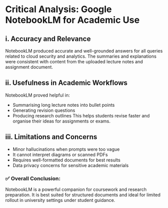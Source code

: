 # Critical Analysis: Google NotebookLM for Academic Use

## i. Accuracy and Relevance
NotebookLM produced accurate and well-grounded answers for all queries related to cloud security and analytics. The summaries and explanations were consistent with content from the uploaded lecture notes and assignment document.

## ii. Usefulness in Academic Workflows
NotebookLM proved helpful in:
- Summarising long lecture notes into bullet points
- Generating revision questions
- Producing research outlines
This helps students revise faster and organise their ideas for assignments or exams.

## iii. Limitations and Concerns
- Minor hallucinations when prompts were too vague
- It cannot interpret diagrams or scanned PDFs
- Requires well-formatted documents for best results
- Data privacy concerns for sensitive academic materials

### ✅ Overall Conclusion:
NotebookLM is a powerful companion for coursework and research preparation. It is best suited for structured documents and ideal for limited rollout in university settings under student guidance.